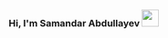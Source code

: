 ### Hi, I'm Samandar Abdullayev <img src="https://media1.giphy.com/media/v1.Y2lkPTc5MGI3NjExZWJjMGc5YnV5bWQ1dTFvNGVtOHdhMmtuM3E4YmI1MWV6cjcwemY1biZlcD12MV9pbnRlcm5hbF9naWZfYnlfaWQmY3Q9Zw/UqGhQEXe4J4ghTTCEi/giphy.gif" width="30px">
